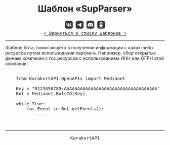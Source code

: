 <div align="center">
    <h1> Шаблон «SupParser» </h1>
    <img src="../MediaImg/MediaVK-.svg" height="30"/>
    <img src="../MediaImg/MediaTG-.svg" height="30"/>
    <img src="../MediaImg/MediaDC-.svg" height="30"/>
    <img src="../MediaImg/MediaOK-.svg" height="30"/>
    <br>
    <kbd><a href="../ReadMe.md">< Вернуться к списку шаблонов ></a></kbd>
    <hr>
</div>

<div align="left">
    Шаблон бота, помогающего в получении информации с каких-либо ресурсов путем использования парсинга.
    Например, сбор открытых данных компании с гос.ресурсов с использованием ИНН или ОГРН этой компании.
</div>

<br>

<pre lang="Python">
    from KarakurtAPI.OpenAPIs import Medianet
    
    Key = "0123456789:AAAAAAAAAAAAAAAAAAAAAAAAAAAAAAAAAAA"
    Bot = Medianet.BotsTG(Key)
    
    while True:
        for Event in Bot.getEvents():
            ...
</pre>

<div align="center">
    <br>
    <hr>
    <samp>KarakurtAPI</samp>
</div>